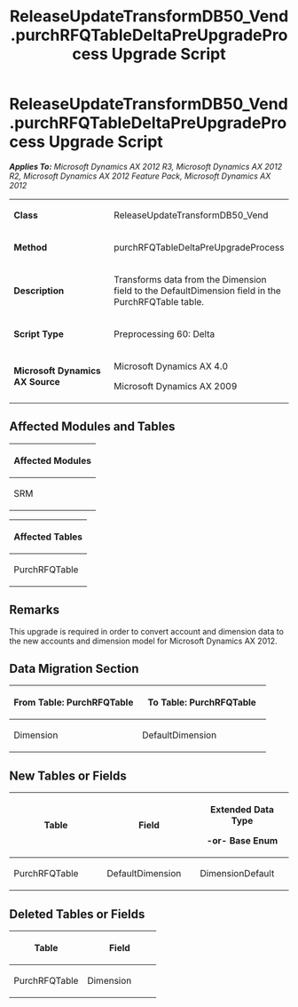 ﻿---
title: ReleaseUpdateTransformDB50_Vend.purchRFQTableDeltaPreUpgradeProcess Upgrade Script
TOCTitle: ReleaseUpdateTransformDB50_Vend.purchRFQTableDeltaPreUpgradeProcess Upgrade Script
ms:assetid: 974a503b-a392-54e4-53b9-1c1890b9d118
ms:mtpsurl: https://msdn.microsoft.com/en-us/library/JJ686210(v=AX.60)
ms:contentKeyID: 49709914
ms.date: 05/18/2015
mtps_version: v=AX.60
---

# ReleaseUpdateTransformDB50\_Vend.purchRFQTableDeltaPreUpgradeProcess Upgrade Script 


_**Applies To:** Microsoft Dynamics AX 2012 R3, Microsoft Dynamics AX 2012 R2, Microsoft Dynamics AX 2012 Feature Pack, Microsoft Dynamics AX 2012_

<table>
<colgroup>
<col style="width: 50%" />
<col style="width: 50%" />
</colgroup>
<tbody>
<tr class="odd">
<td><p><strong>Class</strong></p></td>
<td><p>ReleaseUpdateTransformDB50_Vend</p></td>
</tr>
<tr class="even">
<td><p><strong>Method</strong></p></td>
<td><p>purchRFQTableDeltaPreUpgradeProcess</p></td>
</tr>
<tr class="odd">
<td><p><strong>Description</strong></p></td>
<td><p>Transforms data from the Dimension field to the DefaultDimension field in the PurchRFQTable table.</p></td>
</tr>
<tr class="even">
<td><p><strong>Script Type</strong></p></td>
<td><p>Preprocessing 60: Delta</p></td>
</tr>
<tr class="odd">
<td><p><strong>Microsoft Dynamics AX Source</strong></p></td>
<td><p>Microsoft Dynamics AX 4.0</p>
<p>Microsoft Dynamics AX 2009</p></td>
</tr>
</tbody>
</table>


## Affected Modules and Tables

<table>
<colgroup>
<col style="width: 100%" />
</colgroup>
<thead>
<tr class="header">
<th><p>Affected Modules</p></th>
</tr>
</thead>
<tbody>
<tr class="odd">
<td><p>SRM</p></td>
</tr>
</tbody>
</table>


<table>
<colgroup>
<col style="width: 100%" />
</colgroup>
<thead>
<tr class="header">
<th><p>Affected Tables</p></th>
</tr>
</thead>
<tbody>
<tr class="odd">
<td><p>PurchRFQTable</p></td>
</tr>
</tbody>
</table>


## Remarks

This upgrade is required in order to convert account and dimension data to the new accounts and dimension model for Microsoft Dynamics AX 2012.

## Data Migration Section

<table>
<colgroup>
<col style="width: 50%" />
<col style="width: 50%" />
</colgroup>
<thead>
<tr class="header">
<th><p>From Table: PurchRFQTable</p></th>
<th><p>To Table: PurchRFQTable</p></th>
</tr>
</thead>
<tbody>
<tr class="odd">
<td><p>Dimension</p></td>
<td><p>DefaultDimension</p></td>
</tr>
</tbody>
</table>


## New Tables or Fields

<table>
<colgroup>
<col style="width: 33%" />
<col style="width: 33%" />
<col style="width: 33%" />
</colgroup>
<thead>
<tr class="header">
<th><p>Table</p></th>
<th><p>Field</p></th>
<th><p>Extended Data Type</p>
<p>-or- Base Enum</p></th>
</tr>
</thead>
<tbody>
<tr class="odd">
<td><p>PurchRFQTable</p></td>
<td><p>DefaultDimension</p></td>
<td><p>DimensionDefault</p></td>
</tr>
</tbody>
</table>


## Deleted Tables or Fields

<table>
<colgroup>
<col style="width: 50%" />
<col style="width: 50%" />
</colgroup>
<thead>
<tr class="header">
<th><p>Table</p></th>
<th><p>Field</p></th>
</tr>
</thead>
<tbody>
<tr class="odd">
<td><p>PurchRFQTable</p></td>
<td><p>Dimension</p></td>
</tr>
</tbody>
</table>

  


